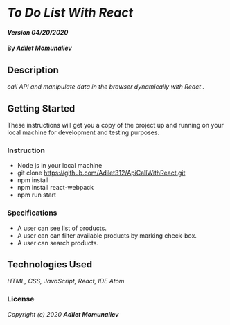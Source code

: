 # _To Do List With React_

#### _Version 04/20/2020_

#### By _**Adilet Momunaliev**_

## Description

_call API and manipulate data in the browser dynamically with React ._

## Getting Started

These instructions will get you a copy of the project up and running on your local machine for development and testing purposes.

### Instruction

* Node js in your local machine
* git clone https://github.com/Adilet312/ApiCallWithReact.git
* npm install
* npm install react-webpack
* npm run start
### Specifications

* A user can see list of products.
* A user can can filter available products by marking check-box.
* A user can search products.
## Technologies Used

_HTML, CSS, JavaScript, React, IDE Atom_

### License

*_Copyright (c) 2020 **Adilet Momunaliev**_*
